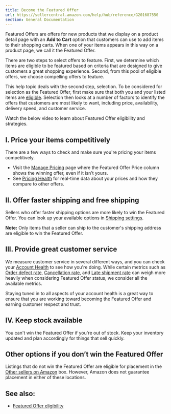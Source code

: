 ```yaml
---
title: Become the Featured Offer
url: https://sellercentral.amazon.com/help/hub/reference/G201687550
section: General Documentation
---
```


Featured Offers are offers for new products that we display on a product
detail page with an **Add to Cart** option that customers can use to add items
to their shopping carts. When one of your items appears in this way on a
product page, we call it the Featured Offer.

There are two steps to select offers to feature. First, we determine which
items are eligible to be featured based on criteria that are designed to give
customers a great shopping experience. Second, from this pool of eligible
offers, we choose compelling offers to feature.

This help topic deals with the second step, selection. To be considered for
selection as the Featured Offer, first make sure that both you and your listed
items are [eligible](/gp/help/200418100). Selection then looks at a number of
factors to identify the offers that customers are most likely to want,
including price, availability, delivery speed, and customer service.

Watch the below video to learn about Featured Offer eligibility and
strategies.

## I. Price your items competitively

There are a few ways to check and make sure you're pricing your items
competitively.

  * Visit the [Manage Pricing](/inventory?viewId=PRICING&ref_=myi_mp_vl_fba) page where the Featured Offer Price column shows the winning offer, even if it isn’t yours.
  * See [Pricing Health](/hz/pricing/dashboard) for real-time data about your prices and how they compare to other offers.

## II. Offer faster shipping and free shipping

Sellers who offer faster shipping options are more likely to win the Featured
Offer. You can look up your available options in [Shipping
settings](/hz/shipping).

**Note:** Only items that a seller can ship to the customer's shipping address
are eligible to win the Featured Offer.

## III. Provide great customer service

We measure customer service in several different ways, and you can check your
[Account Health](/gp/seller-rating/pages/account-health.html) to see how
you're doing. While certain metrics such as [Order defect
rate](/gp/help/200285170), [Cancellation rate](/gp/help/200285210), and [Late
shipment rate](/gp/help/200285190) can weigh more heavily when considering
Featured Offer status, we consider all the available metrics.

Staying tuned in to all aspects of your account health is a great way to
ensure that you are working toward becoming the Featured Offer and earning
customer respect and trust.

## IV. Keep stock available

You can't win the Featured Offer if you're out of stock. Keep your inventory
updated and plan accordingly for things that sell quickly.

##  Other options if you don’t win the Featured Offer

Listings that do not win the Featured Offer are eligible for placement in the
[Other sellers on Amazon](/gp/help/200418110) box. However, Amazon does not
guarantee placement in either of these locations.

## See also:

  * [Featured Offer eligibility](/gp/help/G200418100)

